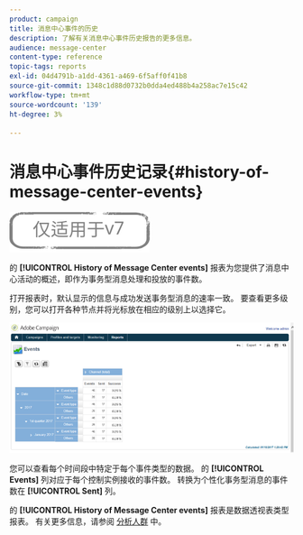 ```yaml
---
product: campaign
title: 消息中心事件的历史
description: 了解有关消息中心事件历史报告的更多信息。
audience: message-center
content-type: reference
topic-tags: reports
exl-id: 04d4791b-a1dd-4361-a469-6f5aff0f41b8
source-git-commit: 1348c1d88d0732b0dda4ed488b4a258ac7e15c42
workflow-type: tm+mt
source-wordcount: '139'
ht-degree: 3%

---
```


# 消息中心事件历史记录{#history-of-message-center-events}

![](../../assets/v7-only.svg)

的 **[!UICONTROL History of Message Center events]** 报表为您提供了消息中心活动的概述，即作为事务型消息处理和投放的事件数。

打开报表时，默认显示的信息与成功发送事务型消息的速率一致。 要查看更多级别，您可以打开各种节点并将光标放在相应的级别上以选择它。

![](assets/messagecenter_reporting_001.png)

您可以查看每个时间段中特定于每个事件类型的数据。 的 **[!UICONTROL Events]** 列对应于每个控制实例接收的事件数。 转换为个性化事务型消息的事件数在 **[!UICONTROL Sent]** 列。

的 **[!UICONTROL History of Message Center events]** 报表是数据透视表类型报表。 有关更多信息，请参阅 [分析人群](../../reporting/using/about-descriptive-analysis.md) 中。
